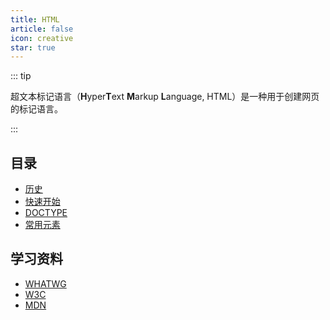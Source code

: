 ```yaml
---
title: HTML
article: false
icon: creative
star: true
---
```


::: tip

超文本标记语言（**H**yper**T**ext **M**arkup **L**anguage, HTML）是一种用于创建网页的标记语言。

:::

## 目录

- [历史](001-html-history.md)
- [快速开始](002-quick-start.md)
- [DOCTYPE](003-doctype.md)
- [常用元素](004-common-element.md)

## 学习资料

- [WHATWG](https://html.spec.whatwg.org)
- [W3C](https://www.w3.org/)
- [MDN](https://developer.mozilla.org/zh-CN/docs/learn/HTML)
